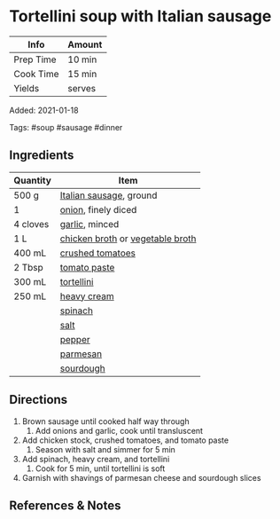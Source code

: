 # Tortellini soup with Italian sausage

| Info      | Amount |
| --------- | ------ |
| Prep Time | 10 min |
| Cook Time | 15 min |
| Yields    | serves |

Added: 2021-01-18

Tags: #soup #sausage #dinner

## Ingredients

| Quantity | Item                                                                                                         |
| -------- | ------------------------------------------------------------------------------------------------------------ |
| 500 g    | [Italian sausage](../Ingredients/sausage.md), ground                                                         |
| 1        | [onion](../Ingredients/onion.md), finely diced                                                               |
| 4 cloves | [garlic](../Ingredients/garlic.md), minced                                                                   |
| 1 L      | [chicken broth](../Ingredients/chicken%20broth.md) or [vegetable broth](../Ingredients/vegetable%20broth.md) |
| 400 mL   | [crushed tomatoes](../Ingredients/crushed%20tomato.md)                                                       |
| 2 Tbsp   | [tomato paste](../Ingredients/tomato%20paste.md)                                                             |
| 300 mL   | [tortellini](../Ingredients/tortellini.md)                                                                   |
| 250 mL   | [heavy cream](../Ingredients/heavy%20cream.md)                                                               |
|          | [spinach](../Ingredients/spinach.md)                                                                         |
|          | [salt](../Ingredients/salt.md)                                                                               |
|          | [pepper](../Ingredients/pepper.md)                                                                           |
|          | [parmesan](../Ingredients/parmesan.md)                                                                       |
|          | [sourdough](../Ingredients/sourdough.md)                                                                     |

## Directions

1. Brown sausage until cooked half way through
   1. Add onions and garlic, cook until transluscent
2. Add chicken stock, crushed tomatoes, and tomato paste
   1. Season with salt and simmer for 5 min
3. Add spinach, heavy cream, and tortellini
   1. Cook for 5 min, until tortellini is soft
4. Garnish with shavings of parmesan cheese and sourdough slices

## References & Notes
